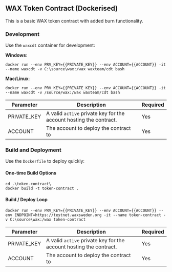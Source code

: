 ## WAX Token Contract (Dockerised)

This is a basic WAX token contract with added burn functionality.

### Development

Use the `waxcdt` container for development:

**Windows**:
```
docker run --env PRV_KEY={{PRIVATE_KEY}} --env ACCOUNT={{ACCOUNT}} -it --name waxcdt -v C:\source\wax:/wax waxteam/cdt bash
```
**Mac/Linux**:
```
docker run --env PRV_KEY={{PRIVATE_KEY}} --env ACCOUNT={{ACCOUNT}} -it --name waxcdt -v /source/wax:/wax waxteam/cdt bash
```

| Parameter   | Description                                                        | Required |
|-------------|--------------------------------------------------------------------|----------|
| PRIVATE_KEY | A valid `active` private key for the account hosting the contract. | Yes      |
| ACCOUNT     | The account to deploy the contract to                              | Yes      |

### Build and Deployment

Use the `Dockerfile` to deploy quickly:

#### One-time Build Options

```
cd .\token-contract\
docker build -t token-contract .
```

#### Build / Deploy Loop

```
docker run --env PRV_KEY={{PRIVATE_KEY}} --env ACCOUNT={{ACCOUNT}} --env ENDPOINT=https://testnet.waxsweden.org -it --name token-contract -v C:\source\wax:/wax token-contract
```

| Parameter   | Description                                                        | Required |
|-------------|--------------------------------------------------------------------|----------|
| PRIVATE_KEY | A valid `active` private key for the account hosting the contract. | Yes      |
| ACCOUNT     | The account to deploy the contract to                              | Yes      |